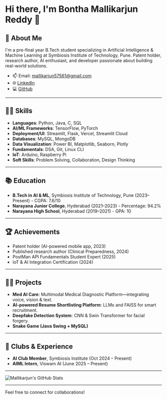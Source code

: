 # Hi there, I'm Bontha Mallikarjun Reddy 👋

## 🚀 About Me

I'm a pre-final year B.Tech student specializing in Artificial Intelligence & Machine Learning at Symbiosis Institute of Technology, Pune.
Patent holder, research author, AI enthusiast, and developer passionate about building real-world solutions.

- 📫 Email: mallikarjun57561@gmail.com
- 🌐 [LinkedIn](https://www.linkedin.com/in/arjun57561)
- 💻 [GitHub](https://github.com/Arjun-57561)

---

## 🧑‍💻 Skills

- **Languages**: Python, Java, C, SQL
- **AI/ML Frameworks**: TensorFlow, PyTorch
- **Deployment/UI**: Streamlit, Flask, Vercel, Streamlit Cloud
- **Databases**: MySQL, MongoDB
- **Data Visualization**: Power BI, Matplotlib, Seaborn, Plotly
- **Fundamentals**: DSA, Git, Linux CLI
- **IoT**: Arduino, Raspberry Pi
- **Soft Skills**: Problem Solving, Collaboration, Design Thinking

---

## 📚 Education

- **B.Tech in AI & ML**, Symbiosis Institute of Technology, Pune (2023–Present) - CGPA: 7.6/10
- **Narayana Junior College**, Hyderabad (2021–2023) - Percentage: 94.2%
- **Narayana High School**, Hyderabad (2019–2021) - GPA: 10

---

## 🏆 Achievements

- Patent holder (AI-powered mobile app, 2023)
- Published research author (Clinical Preparedness, 2024)
- PostMan API Fundamentals Student Expert (2025)
- IoT & AI Integration Certification (2024)

---

## 👨‍💻 Projects

- **Med AI Care**: Multimodal Medical Diagnostic Platform—integrating voice, vision & text.
- **AI-powered Resume Shortlisting Platform**: LLMs and FAISS for smart recruitment.
- **Deepfake Detection System**: CNN & Swin Transformer for facial forgery.
- **Snake Game (Java Swing + MySQL)**

---

## 🌱 Clubs & Experience

- **AI Club Member**, Symbiosis Institute (Oct 2024 – Present)
- **AIML Intern**, Viswam AI (June 2025 – Present)

---

![Mallikarjun's GitHub Stats](https://github-readme-stats.vercel.app/api?username=Arjun-57561&show_icons=true&theme=radical)

---

Feel free to connect for collaborations!

